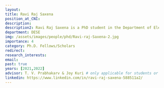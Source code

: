```yaml
---
layout: 
title: Ravi Raj Saxena
position_at_CNI: 
description: 
description2: Ravi Raj Saxena is a PhD student in the Department of Electronic System Engineering (DESE) at the Indian Institute of Science. He obtained his bachelors from Delhi Technological University(DTU) in 2015. He has worked as a DSP firmware engineer for three years in a Telecom Software firm. His research interests are in IoT data Management and Urban Air Mobility(UAM). Currently he is developing Urban Traffic Management algorithms for UAM and compression techniques for Time Series Data.
department: DESE
img: /assets/images/people/phd/Ravi-raj-Saxena-2.jpg
importance: 4
category: Ph.D. Fellows/Scholars
redirect: 
research_interests: 
email: 
past: true
years: [2021,2022]
advisor: T. V. Prabhakarv & Joy Kuri # only applicable for students or fellows
linkedin: https://www.linkedin.com/in/ravi-raj-saxena-588511a2/
---
```




